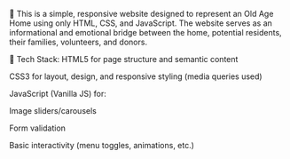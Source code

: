 🏡 This is a simple, responsive website designed to represent an Old Age Home using only HTML, CSS, and JavaScript. 
The website serves as an informational and emotional bridge between the home, potential residents, their families, volunteers, and donors.


🎨 Tech Stack:
HTML5 for page structure and semantic content

CSS3 for layout, design, and responsive styling (media queries used)

JavaScript (Vanilla JS) for:

Image sliders/carousels

Form validation

Basic interactivity (menu toggles, animations, etc.)


